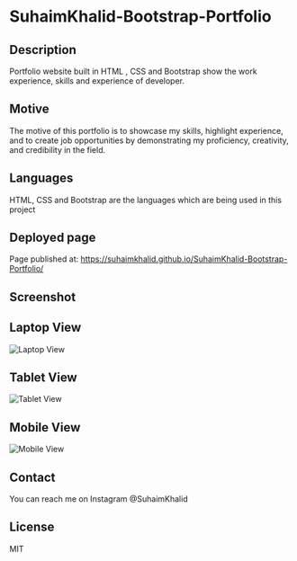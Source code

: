 # SuhaimKhalid-Bootstrap-Portfolio

## Description

Portfolio website built in HTML , CSS and Bootstrap show the work experience, skills and experience of developer.

## Motive

The motive of this portfolio is to showcase my skills, highlight experience, and to create job opportunities by demonstrating my proficiency, creativity, and credibility in the field.

## Languages 
HTML, CSS and Bootstrap are the languages which are being used in this project

## Deployed page

Page published at: https://suhaimkhalid.github.io/SuhaimKhalid-Bootstrap-Portfolio/

## Screenshot

## Laptop View
![Laptop View](/Assets/images/ScreenShorts/Desktop%20View.png)
## Tablet View
![Tablet View](/Assets/images/ScreenShorts/Tablet%20View.png)
## Mobile View
![Mobile View](/Assets/images/ScreenShorts/Mobile%20View.png)

## Contact

You can reach me on Instagram @SuhaimKhalid

## License

MIT